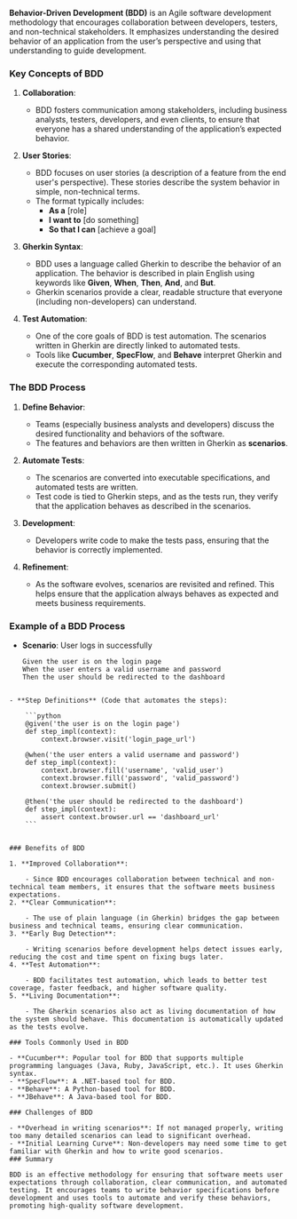 **Behavior-Driven Development (BDD)** is an Agile software development methodology that encourages collaboration between developers, testers, and non-technical stakeholders. It emphasizes understanding the desired behavior of an application from the user’s perspective and using that understanding to guide development.

### Key Concepts of BDD

1. **Collaboration**:
    
    - BDD fosters communication among stakeholders, including business analysts, testers, developers, and even clients, to ensure that everyone has a shared understanding of the application’s expected behavior.
2. **User Stories**:
    
    - BDD focuses on user stories (a description of a feature from the end user's perspective). These stories describe the system behavior in simple, non-technical terms.
    - The format typically includes:
        - **As a** [role]
        - **I want to** [do something]
        - **So that I can** [achieve a goal]
3. **Gherkin Syntax**:
    
    - BDD uses a language called Gherkin to describe the behavior of an application. The behavior is described in plain English using keywords like **Given**, **When**, **Then**, **And**, and **But**.
    - Gherkin scenarios provide a clear, readable structure that everyone (including non-developers) can understand.
4. **Test Automation**:
    
    - One of the core goals of BDD is test automation. The scenarios written in Gherkin are directly linked to automated tests.
    - Tools like **Cucumber**, **SpecFlow**, and **Behave** interpret Gherkin and execute the corresponding automated tests.

### The BDD Process

1. **Define Behavior**:
    
    - Teams (especially business analysts and developers) discuss the desired functionality and behaviors of the software.
    - The features and behaviors are then written in Gherkin as **scenarios**.
2. **Automate Tests**:
    
    - The scenarios are converted into executable specifications, and automated tests are written.
    - Test code is tied to Gherkin steps, and as the tests run, they verify that the application behaves as described in the scenarios.
3. **Development**:
    
    - Developers write code to make the tests pass, ensuring that the behavior is correctly implemented.
4. **Refinement**:
    
    - As the software evolves, scenarios are revisited and refined. This helps ensure that the application always behaves as expected and meets business requirements.

### Example of a BDD Process

- **Scenario**: User logs in successfully
    
    ```gherkin
    Given the user is on the login page
    When the user enters a valid username and password
    Then the user should be redirected to the dashboard
```

- **Step Definitions** (Code that automates the steps):
    
    ```python
    @given('the user is on the login page')
    def step_impl(context):
        context.browser.visit('login_page_url')
    
    @when('the user enters a valid username and password')
    def step_impl(context):
        context.browser.fill('username', 'valid_user')
        context.browser.fill('password', 'valid_password')
        context.browser.submit()
    
    @then('the user should be redirected to the dashboard')
    def step_impl(context):
        assert context.browser.url == 'dashboard_url'
    ```
    

### Benefits of BDD

1. **Improved Collaboration**:
    
    - Since BDD encourages collaboration between technical and non-technical team members, it ensures that the software meets business expectations.
2. **Clear Communication**:
    
    - The use of plain language (in Gherkin) bridges the gap between business and technical teams, ensuring clear communication.
3. **Early Bug Detection**:
    
    - Writing scenarios before development helps detect issues early, reducing the cost and time spent on fixing bugs later.
4. **Test Automation**:
    
    - BDD facilitates test automation, which leads to better test coverage, faster feedback, and higher software quality.
5. **Living Documentation**:
    
    - The Gherkin scenarios also act as living documentation of how the system should behave. This documentation is automatically updated as the tests evolve.

### Tools Commonly Used in BDD

- **Cucumber**: Popular tool for BDD that supports multiple programming languages (Java, Ruby, JavaScript, etc.). It uses Gherkin syntax.
- **SpecFlow**: A .NET-based tool for BDD.
- **Behave**: A Python-based tool for BDD.
- **JBehave**: A Java-based tool for BDD.

### Challenges of BDD

- **Overhead in writing scenarios**: If not managed properly, writing too many detailed scenarios can lead to significant overhead.
- **Initial Learning Curve**: Non-developers may need some time to get familiar with Gherkin and how to write good scenarios.
### Summary

BDD is an effective methodology for ensuring that software meets user expectations through collaboration, clear communication, and automated testing. It encourages teams to write behavior specifications before development and uses tools to automate and verify these behaviors, promoting high-quality software development.
